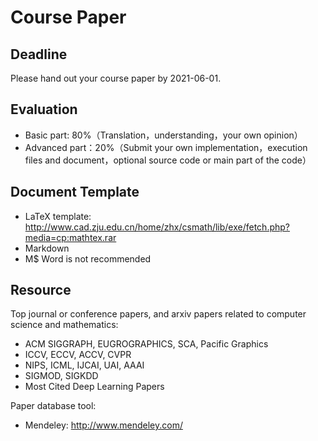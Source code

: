 # Course Paper

## Deadline
Please hand out your course paper by 2021-06-01. 

## Evaluation
+ Basic part:    80%（Translation，understanding，your own opinion）
+ Advanced part：20%（Submit your own implementation，execution files and document，optional source code or main part of the code）

## Document Template
+ LaTeX template: http://www.cad.zju.edu.cn/home/zhx/csmath/lib/exe/fetch.php?media=cp:mathtex.rar
+ Markdown 
+ M$ Word is not recommended

## Resource

Top journal or conference papers, and arxiv papers related to computer science and mathematics:
+ ACM SIGGRAPH, EUGROGRAPHICS, SCA, Pacific Graphics
+ ICCV, ECCV, ACCV, CVPR
+ NIPS, ICML, IJCAI, UAI, AAAI
+ SIGMOD, SIGKDD 
+ Most Cited Deep Learning Papers

Paper database tool:
+ Mendeley: http://www.mendeley.com/

